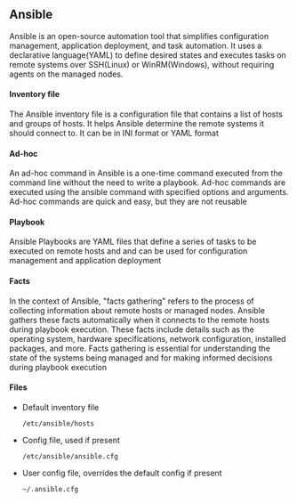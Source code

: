 ## Ansible
Ansible is an open-source automation tool that simplifies configuration management, application deployment, and task automation. It uses a declarative language(YAML) to define desired states and executes tasks on remote systems over SSH(Linux) or WinRM(Windows), without requiring agents on the managed nodes.

#### Inventory file
The Ansible inventory file is a configuration file that contains a list of hosts and groups of hosts. It helps Ansible determine the remote systems it should connect to. It can be in INI format or YAML format

#### Ad-hoc
An ad-hoc command in Ansible is a one-time command executed from the command line without the need to write a playbook. Ad-hoc commands are executed using the ansible command with specified options and arguments. Ad-hoc commands are quick and easy, but they are not reusable

#### Playbook
Ansible Playbooks are YAML files that define a series of tasks to be executed on remote hosts and and can be used for configuration management and application deployment

#### Facts
In the context of Ansible, "facts gathering" refers to the process of collecting information about remote hosts or managed nodes. Ansible gathers these facts automatically when it connects to the remote hosts during playbook execution. These facts include details such as the operating system, hardware specifications, network configuration, installed packages, and more. Facts gathering is essential for understanding the state of the systems being managed and for making informed decisions during playbook execution

#### Files
- Default inventory file
  ```
  /etc/ansible/hosts
  ```
- Config file, used if present
  ```
  /etc/ansible/ansible.cfg
  ```
- User config file, overrides the default config if present
  ```
  ~/.ansible.cfg
  ```

